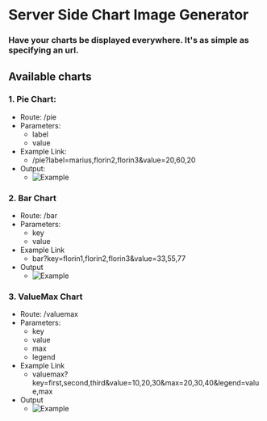 # Server Side Chart Image Generator
### Have your charts be displayed everywhere. It's as simple as specifying an url.
## Available charts

### 1. Pie Chart:
- Route: /pie
- Parameters:
  - label
  - value
- Example Link:
    - /pie?label=marius,florin2,florin3&value=20,60,20
- Output:
  - ![Example](https://chart.astorian.com/pie?label=marius,florin2,florin3&value=20,60,20)

### 2. Bar Chart
- Route: /bar
- Parameters:
  - key
  - value
- Example Link
  - bar?key=florin1,florin2,florin3&value=33,55,77
- Output
  - ![Example](https://chart.astorian.com/bar?key=florin1,florin2,florin3&value=33,55,77)

### 3. ValueMax Chart
- Route: /valuemax
- Parameters:
  - key
  - value
  - max
  - legend
- Example Link
  - valuemax?key=first,second,third&value=10,20,30&max=20,30,40&legend=value,max
- Output
  - ![Example](https://chart.astorian.com/valuemax?key=first,second,third&value=10,20,30&max=20,30,40&legend=value,max)
